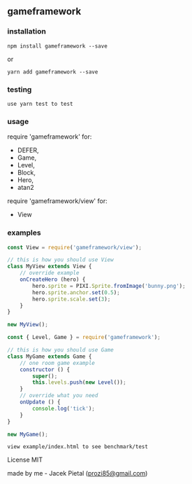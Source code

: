 ## gameframework

### installation

`npm install gameframework --save`

or

`yarn add gameframework --save`

### testing

`use yarn test to test`

### usage

require 'gameframework' for:

- DEFER,
- Game,
- Level,
- Block,
- Hero,
- atan2


require 'gameframework/view' for:

- View

### examples

```javascript
const View = require('gameframework/view');

// this is how you should use View
class MyView extends View {
	// override example
	onCreateHero (hero) {
		hero.sprite = PIXI.Sprite.fromImage('bunny.png');
		hero.sprite.anchor.set(0.5);
		hero.sprite.scale.set(3);
	}
}

new MyView();
```

```javascript
const { Level, Game } = require('gameframework');

// this is how you should use Game
class MyGame extends Game {
	// one room game example
	constructor () {
		super();
		this.levels.push(new Level());
	}
	// override what you need
	onUpdate () {
		console.log('tick');
	}
}

new MyGame();
```


`view example/index.html to see benchmark/test`


License MIT

made by me - Jacek Pietal (prozi85@gmail.com)

